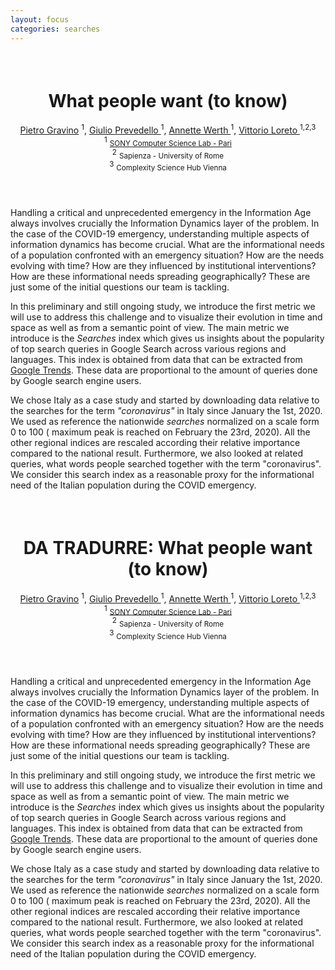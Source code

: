 ```yaml
---
layout: focus
categories: searches
---
```


<div class="en">
  <header class="w3-container" style="padding-top:22px; text-align: center;">
    <h1><b> <i class="fa fa-users fa-fw"></i>  What people want (to know)</b> <i class="fa fa-search fa-fw"></i></h1>
    <a href="https://csl.sony.fr/team/dr-pietro-gravino/">Pietro Gravino</a> <sup>1</sup>,
    <a href="https://csl.sony.fr/team/giulio-prevedello/">Giulio Prevedello </a><sup>1</sup>,
    <a href="https://csl.sony.fr/team/dr-annette-werth/">Annette Werth </a><sup>1</sup>,
    <a href="https://csl.sony.fr/team/prof-vittorio-loreto/">Vittorio Loreto </a><sup>1,2,3</sup><br>
    <sup>1</sup> <small><a href="https://csl.sony.fr/">SONY Computer Science Lab - Pari</a></small><br>
    <sup>2</sup> <small>Sapienza - University of Rome</small><br>
    <sup>3</sup> <small>Complexity Science Hub Vienna</small>
  </header>

  <div class="w3-container">
    <p> Handling a critical and unprecedented emergency in the Information Age always involves crucially the Information Dynamics layer of the problem. In the case of the COVID-19 emergency, understanding multiple aspects of information dynamics has become crucial. What are the informational needs of a population confronted with an emergency situation? How are the needs evolving with time? How are they influenced by institutional interventions? How are these informational needs spreading geographically? These are just some of the initial questions our team is tackling. </p>
    <p>In this preliminary and still ongoing study, we introduce the first metric we will use to address this challenge and to visualize their evolution in time and space as well as from a semantic point of view. The main metric we introduce is the <i>Searches</i> index which gives us insights about the popularity of top search queries in Google Search across various regions and languages. This index is obtained from data that can be extracted from <a href="https://trends.google.com">Google Trends</a>. These data are proportional to the amount of queries done by Google search engine users. </p>
    <p>We chose Italy as a case study and started by downloading data relative to the searches for the term <i>"coronavirus"</i> in Italy since January the 1st, 2020. We used as reference the nationwide <i>searches</i> normalized on a scale form 0 to 100 ( maximum peak is reached on February the 23rd, 2020). All the other regional indices are rescaled according their relative importance compared to the national result. Furthermore, we also looked at related queries, what words people searched together with the term "coronavirus". We consider this search index as a reasonable proxy for the informational need of the Italian population during the COVID emergency.
    </p>
  </div>
</div>

<div class="it">
  <header class="w3-container" style="padding-top:22px; text-align: center;">
    <h1><b> <i class="fa fa-users fa-fw"></i> DA TRADURRE: What people want (to know)</b> <i class="fa fa-search fa-fw"></i></h1>
    <a href="https://csl.sony.fr/team/dr-pietro-gravino/">Pietro Gravino</a> <sup>1</sup>,
    <a href="https://csl.sony.fr/team/giulio-prevedello/">Giulio Prevedello </a><sup>1</sup>,
    <a href="https://csl.sony.fr/team/dr-annette-werth/">Annette Werth </a><sup>1</sup>,
    <a href="https://csl.sony.fr/team/prof-vittorio-loreto/">Vittorio Loreto </a><sup>1,2,3</sup><br>
    <sup>1</sup> <small><a href="https://csl.sony.fr/">SONY Computer Science Lab - Pari</a></small><br>
    <sup>2</sup> <small>Sapienza - University of Rome</small><br>
    <sup>3</sup> <small>Complexity Science Hub Vienna</small>
  </header>

  <div class="w3-container">
    <p> Handling a critical and unprecedented emergency in the Information Age always involves crucially the Information Dynamics layer of the problem. In the case of the COVID-19 emergency, understanding multiple aspects of information dynamics has become crucial. What are the informational needs of a population confronted with an emergency situation? How are the needs evolving with time? How are they influenced by institutional interventions? How are these informational needs spreading geographically? These are just some of the initial questions our team is tackling. </p>
    <p>In this preliminary and still ongoing study, we introduce the first metric we will use to address this challenge and to visualize their evolution in time and space as well as from a semantic point of view. The main metric we introduce is the <i>Searches</i> index which gives us insights about the popularity of top search queries in Google Search across various regions and languages. This index is obtained from data that can be extracted from <a href="https://trends.google.com">Google Trends</a>. These data are proportional to the amount of queries done by Google search engine users. </p>
    <p>We chose Italy as a case study and started by downloading data relative to the searches for the term <i>"coronavirus"</i> in Italy since January the 1st, 2020. We used as reference the nationwide <i>searches</i> normalized on a scale form 0 to 100 ( maximum peak is reached on February the 23rd, 2020). All the other regional indices are rescaled according their relative importance compared to the national result. Furthermore, we also looked at related queries, what words people searched together with the term "coronavirus". We consider this search index as a reasonable proxy for the informational need of the Italian population during the COVID emergency.
    </p>
  </div>
</div>
